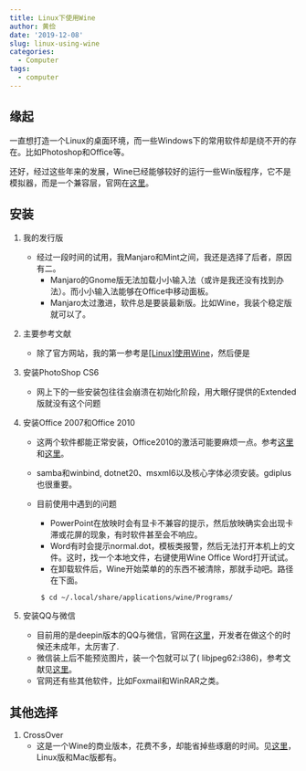 ```yaml
---
title: Linux下使用Wine
author: 黄俭
date: '2019-12-08'
slug: linux-using-wine
categories:
  - Computer
tags:
  - computer
---
```


## 缘起

一直想打造一个Linux的桌面环境，而一些Windows下的常用软件却是绕不开的存在。比如Photoshop和Office等。

还好，经过这些年来的发展，Wine已经能够较好的运行一些Win版程序，它不是模拟器，而是一个兼容层，官网在[这里](https://www.winehq.org/)。

## 安装

1. 我的发行版
    - 经过一段时间的试用，我Manjaro和Mint之间，我还是选择了后者，原因有二。
       - Manjaro的Gnome版无法加载小小输入法（或许是我还没有找到办法）。而小小输入法能够在Office中移动面板。
       - Manjaro太过激进，软件总是要装最新版。比如Wine，我装个稳定版就可以了。
       
1. 主要参考文献
    - 除了官方网站，我的第一参考是[[Linux]使用Wine](https://blog.csdn.net/buildcourage/article/details/80871141)，然后便是
    
1. 安装PhotoShop CS6
    - 网上下的一些安装包往往会崩溃在初始化阶段，用大眼仔提供的Extended版就没有这个问题
    
1. 安装Office 2007和Office 2010
    - 这两个软件都能正常安装，Office2010的激活可能要麻烦一点。参考[这里](http://www.sohu.com/a/162185166_295478)和[这里](https://ubuntuforums.org/showthread.php?t=1885051)。
    - samba和winbind, dotnet20、msxml6以及核心字体必须安装。gdiplus也很重要。
    - 目前使用中遇到的问题
       - PowerPoint在放映时会有显卡不兼容的提示，然后放映确实会出现卡滞或花屏的现象，有时软件甚至会不响应。
       - Word有时会提示normal.dot，模板类报警，然后无法打开本机上的文件。这时，找一个本地文件，右键使用Wine Office Word打开试试。
       - 在卸载软件后，Wine开始菜单的的东西不被清除，那就手动吧。路径在下面。
       
       ```shell
        $ cd ~/.local/share/applications/wine/Programs/
       ```
    
1. 安装QQ与微信
    - 目前用的是deepin版本的QQ与微信，官网在[这里](https://github.com/wszqkzqk/deepin-wine-ubuntu)，开发者在做这个的时候还未成年，太厉害了.
    - 微信装上后不能预览图片，装一个包就可以了( libjpeg62:i386)，参考文献见[这里](https://www.lulinux.com/archives/1319)。
    - 官网还有些其他软件，比如Foxmail和WinRAR之类。
    
## 其他选择

1. CrossOver
    - 这是一个Wine的商业版本，花费不多，却能省掉些琢磨的时间。见[这里](https://raymii.org/s/tutorials/Office_2013_and_2010_on_Linux.html#toc_4)，Linux版和Mac版都有。
